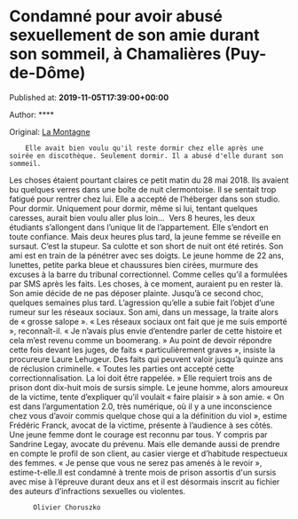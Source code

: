 
# Condamné pour avoir abusé sexuellement de son amie durant son sommeil, à Chamalières (Puy-de-Dôme) 

Published at: **2019-11-05T17:39:00+00:00**

Author: ****

Original: [La Montagne](https://www.lamontagne.fr/clermont-ferrand-63000/actualites/condamne-pour-avoir-abuse-sexuellement-de-son-amie-durant-son-sommeil-a-chamalieres-puy-de-dome_13678104/)


        Elle avait bien voulu qu'il reste dormir chez elle après une soirée en discothèque. Seulement dormir. Il a abusé d'elle durant son sommeil.
      
Les choses étaient pourtant claires ce petit matin du 28 mai 2018. Ils avaient bu quelques verres dans une boîte de nuit clermontoise. Il se sentait trop fatigué pour rentrer chez lui. Elle a accepté de l’héberger dans son studio. Pour dormir. Uniquement pour dormir, même si lui, tentant quelques caresses, aurait bien voulu aller plus loin… 
Vers 8 heures, les deux étudiants s’allongent dans l’unique lit de l’appartement. Elle s’endort en toute confiance. Mais deux heures plus tard, la jeune femme se réveille en sursaut. C’est la stupeur. Sa culotte et son short de nuit ont été retirés. Son ami est en train de la pénétrer avec ses doigts.
Le jeune homme de 22 ans, lunettes, petite parka bleue et chaussures bien cirées, murmure des excuses à la barre du tribunal correctionnel. Comme celles qu’il a formulées par SMS après les faits. Les choses, à ce moment, auraient pu en rester là. Son amie décide de ne pas déposer plainte. Jusqu’à ce second choc, quelques semaines plus tard. L’agression qu’elle a subie fait l’objet d’une rumeur sur les réseaux sociaux. Son ami, dans un message, la traite alors de « grosse salope ».
« Les réseaux sociaux ont fait que je me suis emporté », reconnaît-il. « Je n’avais plus envie d’entendre parler de cette histoire et cela m’est revenu comme un boomerang. »
Au point de devoir répondre cette fois devant les juges, de faits « particulièrement graves », insiste la procureure Laure Lehugeur. Des faits qui peuvent valoir jusqu’à quinze ans de réclusion criminelle. « Toutes les parties ont accepté cette correctionnalisation. La loi doit être rappelée. »
Elle requiert trois ans de prison dont dix-huit mois de sursis simple. Le jeune homme, alors amoureux de la victime, tente d’expliquer qu’il voulait « faire plaisir » à son amie. « On est dans l’argumentation 2.0, très numérique, où il y a une inconscience chez vous d’avoir commis quelque chose qui a la définition du viol », estime Frédéric Franck, avocat de la victime, présente à l’audience à ses côtés.
Une jeune femme dont le courage est reconnu par tous. Y compris par Sandrine Legay, avocate du prévenu. Mais elle demande aussi de prendre en compte le profil de son client, au casier vierge et d’habitude respectueux des femmes. « Je pense que vous ne serez pas amenés à le revoir », estime-t-elle.Il est condamné à trente mois de prison assortis d'un sursis avec mise à l’épreuve durant deux ans et il est désormais inscrit au fichier des auteurs d’infractions sexuelles ou violentes.

        
          Olivier Choruszko
        
      
